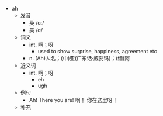 - ah
  - 发音
    - 英 /ɑː/
    - 美 /ɑ/
  - 词义
    - int. 啊；呀
      - used to show surprise, happiness, agreement etc
    - n. (Ah)人名；(中)亚(广东话·威妥玛)；(缅)阿
  - 近义词
    - int. 啊；呀
      - eh
      - ugh
  - 例句
    - Ah! There you are! 啊！ 你在这里呀！
  - 补充